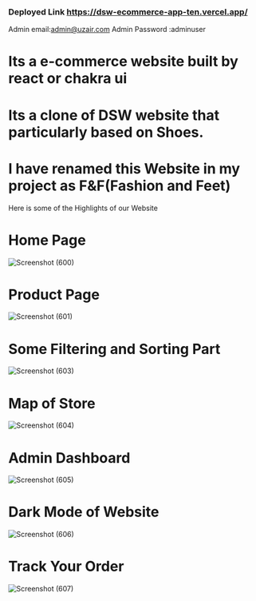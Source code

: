 ### Deployed Link https://dsw-ecommerce-app-ten.vercel.app/
Admin email:admin@uzair.com
Admin Password :adminuser


# Its a e-commerce website built by react or chakra ui
# Its a clone of DSW website that particularly based on Shoes.
# I have renamed this Website in my project as F&F(Fashion and Feet)

Here is some of the Highlights of our Website




 # Home Page
![Screenshot (600)](https://user-images.githubusercontent.com/112754552/215277591-2fcc8855-318f-4aaa-82e9-a838d44461d5.png)


# Product Page
![Screenshot (601)](https://user-images.githubusercontent.com/112754552/215277619-608619f0-d3d9-4a0a-a38c-419c49b1f190.png)



# Some Filtering and Sorting Part
![Screenshot (603)](https://user-images.githubusercontent.com/112754552/215277629-d5bb5fcb-9720-43a6-977f-97abbed7d04b.png)



# Map of Store
![Screenshot (604)](https://user-images.githubusercontent.com/112754552/215277633-0c1beac4-6e14-4b86-afbd-2a79f0425648.png)



# Admin Dashboard
![Screenshot (605)](https://user-images.githubusercontent.com/112754552/215277636-93030287-4602-4e46-8bcc-9570a04dcbe1.png)


# Dark Mode of Website
![Screenshot (606)](https://user-images.githubusercontent.com/112754552/215277637-558a1a60-0de8-461d-a4c3-1ab2f351bbcb.png)



# Track Your Order
![Screenshot (607)](https://user-images.githubusercontent.com/112754552/215277639-ad82100e-40ce-4022-9906-3a1cbe0ff70d.png)
